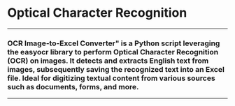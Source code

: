 # Optical Character Recognition
---

### OCR Image-to-Excel Converter" is a Python script leveraging the easyocr library to perform Optical Character Recognition (OCR) on images. It detects and extracts English text from images, subsequently saving the recognized text into an Excel file. Ideal for digitizing textual content from various sources such as documents, forms, and more.

---

